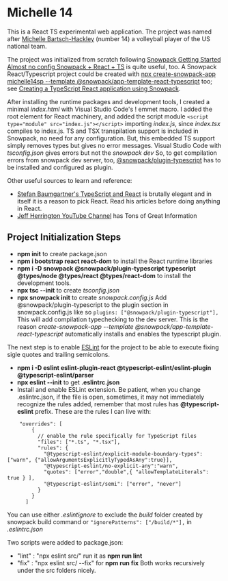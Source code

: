 # Michelle 14
This is a React TS experimental web application. The project was named after [Michelle Bartsch-Hackley](https://youtu.be/p7bvtVlCeAg) (number 14) a volleyball player of the US national team. 

The project was initialized from scratch following [Snowpack Getting Started](https://www.snowpack.dev/tutorials/getting-started)
[Almost no config Snowpack + React + TS](https://dev.to/kojikanao/almost-no-config-snowpack-react-ts-5aac) is quite useful, too.
A Snowpack React/Typescript project could be created with [npx create-snowpack-app michelle14sp --template @snowpack/app-template-react-typescript](https://github.com/snowpackjs/snowpack/tree/main/create-snowpack-app/cli) too; see [Creating a TypeScript React application using Snowpack](https://youtu.be/gjFDiaR3P5w).

After installing the runtime packages and development tools,
I created a minimal *index.html* with Visual Studio Code's ! emmet macro.
I added the root element for React machinery, and added the script module
`<script type="module" src="index.js"></script>` importing *index.js*, since
*index.tsx* compiles to index.js. 
TS and TSX transpilation support is included in Snowpack, no need for any configuration.
But, this embedded TS support simply removes types but gives no error messages. Visual Studio Code with *tsconfig.json* gives errors but not the *snowpack dev*
So, to get compilation errors from snowpack dev server, too, [@snowpack/plugin-typescript](https://www.npmjs.com/package/@snowpack/plugin-typescript) has to be installed and configured as plugin.

Other useful sources to learn and reference:
- [Stefan Baumgartner's TypeScript and React](https://fettblog.eu/typescript-react/) is brutally elegant and in itself it is a reason to pick React. Read his articles before doing anything in React.
- [Jeff Herrington YouTube Channel](https://www.youtube.com/watch?v=Cos-ctPX5hw)  has Tons of Great Information

## Project Initialization Steps
- **npm init** to create package.json
- **npm i bootstrap react react-dom** to install the React runtime libraries
- **npm i -D snowpack @snowpack/plugin-typescript typescript @types/node @types/react @types/react-dom** to install the development tools.
- **npx tsc --init** to create *tsconfig.json*
- **npx snowpack init** to create *snowpack.config.js* Add @snowpack/plugin-typescript to the plugin
section in snowpack.config.js like so `plugins: ["@snowpack/plugin-typescript"],` This will add compilation typechecking to the dev server.
This is the reason *create-snowpack-app --template @snowpack/app-template-react-typescript* automatically installs and enables the typescript plugin. 

The next step is to enable [ESLint](https://andrebnassis.medium.com/setting-eslint-on-a-react-typescript-project-2021-1190a43ffba) for the project to be able to execute
fixing sigle quotes and trailing semicolons.
- **npm i -D eslint eslint-plugin-react @typescript-eslint/eslint-plugin @typescript-eslint/parser** 
- **npx eslint --init** to get **.eslintrc.json**
- Install and enable ESLint extension. Be patient, when you change .eslintrc.json, if the file is open, sometimes, it may not immediately recognize the rules added, remember that most rules has **@typescript-eslint** prefix. 
These are the rules I can live with:
```
    "overrides": [
        {
          // enable the rule specifically for TypeScript files
          "files": ["*.ts", "*.tsx"],
          "rules": {
            "@typescript-eslint/explicit-module-boundary-types": ["warn", {"allowArgumentsExplicitlyTypedAsAny":true}],
            "@typescript-eslint/no-explicit-any":"warn",
            "quotes": ["error","double",{ "allowTemplateLiterals": true } ],
            "@typescript-eslint/semi": ["error", "never"]
          }
        }
      ]
```
You can use either *.eslintignore* to exclude the *build* folder created by snowpack build command or
`"ignorePatterns": ["/build/*"],` in *.eslintrc.json*

Two scripts were added to package.json:
- "lint" : "npx eslint src/" run it as **npm run lint**
- "fix" : "npx eslint src/ --fix" for **npm run fix**
Both works recursively under the src folders nicely.


